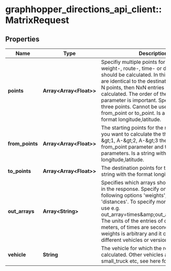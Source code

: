 # graphhopper_directions_api_client::MatrixRequest

## Properties
Name | Type | Description | Notes
------------ | ------------- | ------------- | -------------
**points** | **Array&lt;Array&lt;Float&gt;&gt;** | Specifiy multiple points for which the weight-, route-, time- or distance-matrix should be calculated. In this case the starts are identical to the destinations. If there are N points, then NxN entries will be calculated. The order of the point parameter is important. Specify at least three points. Cannot be used together with from_point or to_point. Is a string with the format longitude,latitude. | [optional] 
**from_points** | **Array&lt;Array&lt;Float&gt;&gt;** | The starting points for the routes. E.g. if you want to calculate the three routes A-&amp;gt;1, A-&amp;gt;2, A-&amp;gt;3 then you have one from_point parameter and three to_point parameters. Is a string with the format longitude,latitude. | [optional] 
**to_points** | **Array&lt;Array&lt;Float&gt;&gt;** | The destination points for the routes. Is a string with the format longitude,latitude. | [optional] 
**out_arrays** | **Array&lt;String&gt;** | Specifies which arrays should be included in the response. Specify one or more of the following options &#39;weights&#39;, &#39;times&#39;, &#39;distances&#39;. To specify more than one array use e.g. out_array&#x3D;times&amp;amp;out_array&#x3D;distances. The units of the entries of distances are meters, of times are seconds and of weights is arbitrary and it can differ for different vehicles or versions of this API. | [optional] 
**vehicle** | **String** | The vehicle for which the route should be calculated. Other vehicles are foot, small_truck etc, see here for the details. | [optional] 


